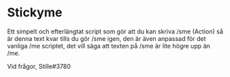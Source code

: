 # Stickyme
Ett simpelt och efterlängtat script som gör att du kan skriva /sme (Action) så är denna text kvar tills du gör /sme igen, den är även anpassad för det vanliga /me scriptet, det vill säga att texten på /sme är lite högre upp än /me.

Vid frågor, Stille#3780

